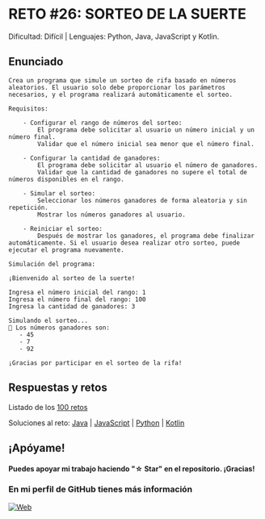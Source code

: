 # RETO #26: SORTEO DE LA SUERTE
Dificultad: Difícil | Lenguajes: Python, Java, JavaScript y Kotlin.

## Enunciado

```
Crea un programa que simule un sorteo de rifa basado en números aleatorios. El usuario solo debe proporcionar los parámetros necesarios, y el programa realizará automáticamente el sorteo.

Requisitos:

    - Configurar el rango de números del sorteo:
        El programa debe solicitar al usuario un número inicial y un número final.
        Validar que el número inicial sea menor que el número final.

    - Configurar la cantidad de ganadores:
        El programa debe solicitar al usuario el número de ganadores.
        Validar que la cantidad de ganadores no supere el total de números disponibles en el rango.

    - Simular el sorteo:
        Seleccionar los números ganadores de forma aleatoria y sin repetición.
        Mostrar los números ganadores al usuario.

    - Reiniciar el sorteo:
        Después de mostrar los ganadores, el programa debe finalizar automáticamente. Si el usuario desea realizar otro sorteo, puede ejecutar el programa nuevamente.

Simulación del programa:

¡Bienvenido al sorteo de la suerte!

Ingresa el número inicial del rango: 1  
Ingresa el número final del rango: 100  
Ingresa la cantidad de ganadores: 3  

Simulando el sorteo...  
🎉 Los números ganadores son:  
   - 45  
   - 7  
   - 92  

¡Gracias por participar en el sorteo de la rifa!   
```

## Respuestas y retos
Listado de los [100 retos](/README.md)

Soluciones al reto: 
[Java](/RETOS/Reto26/Reto26.java) | 
[JavaScript](/RETOS/Reto26/Reto26.js) | 
[Python](/RETOS/Reto26/Reto26.py) |
[Kotlin](/RETOS/Reto26/Reto26.kt)



## ¡Apóyame! 
#### Puedes apoyar mi trabajo haciendo "☆ Star" en el repositorio. ¡Gracias!

### En mi perfil de GitHub tienes más información

[![Web](https://img.shields.io/badge/GitHub-breativo-14a1f0?style=for-the-badge&logo=github&logoColor=white&labelColor=101010)](https://github.com/breativo)